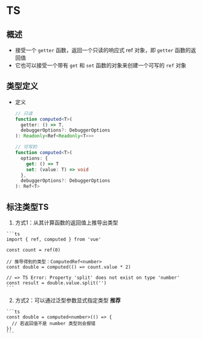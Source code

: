 # TS

## 概述

- 接受一个 `getter` 函数，返回一个只读的响应式 ref 对象，即 `getter` 函数的返回值
- 它也可以接受一个带有 `get` 和 `set` 函数的对象来创建一个可写的 `ref` 对象

## 类型定义

- 定义

    ```ts
    // 只读
    function computed<T>(
      getter: () => T,
      debuggerOptions?: DebuggerOptions
    ): Readonly<Ref<Readonly<T>>>

    // 可写的
    function computed<T>(
      options: {
        get: () => T
        set: (value: T) => void
      },
      debuggerOptions?: DebuggerOptions
    ): Ref<T>
    ```

## 标注类型TS

  1. 方式1：从其计算函数的返回值上推导出类型

    ```ts
    import { ref, computed } from 'vue'

    const count = ref(0)

    // 推导得到的类型：ComputedRef<number>
    const double = computed(() => count.value * 2)

    // => TS Error: Property 'split' does not exist on type 'number'
    const result = double.value.split('')
    ```

  2. 方式2：可以通过泛型参数显式指定类型 **推荐**

    ```ts
    const double = computed<number>(() => {
      // 若返回值不是 number 类型则会报错
    })
    ```
